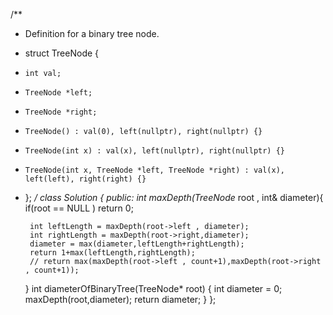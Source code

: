/**
 * Definition for a binary tree node.
 * struct TreeNode {
 *     int val;
 *     TreeNode *left;
 *     TreeNode *right;
 *     TreeNode() : val(0), left(nullptr), right(nullptr) {}
 *     TreeNode(int x) : val(x), left(nullptr), right(nullptr) {}
 *     TreeNode(int x, TreeNode *left, TreeNode *right) : val(x), left(left), right(right) {}
 * };
 */
class Solution {
public:
     int maxDepth(TreeNode* root , int& diameter){
        if(root == NULL ) return 0;
        
        int leftLength = maxDepth(root->left , diameter);
        int rightLength = maxDepth(root->right,diameter);
        diameter = max(diameter,leftLength+rightLength);
        return 1+max(leftLength,rightLength);
        // return max(maxDepth(root->left , count+1),maxDepth(root->right , count+1));
        
    }
    int diameterOfBinaryTree(TreeNode* root) {
        int diameter = 0;
         maxDepth(root,diameter);
         return diameter;
    }
};
